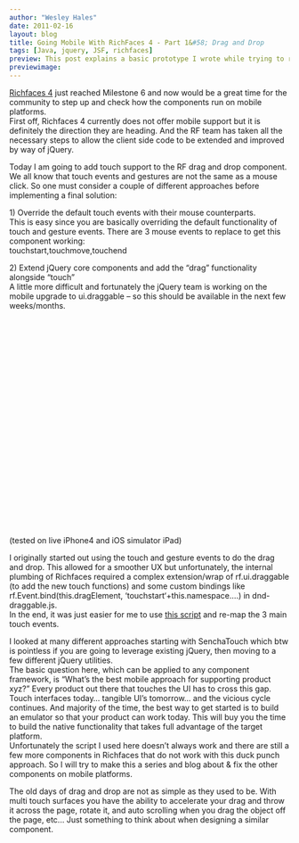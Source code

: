 ```yaml
---
author: "Wesley Hales"
date: 2011-02-16
layout: blog
title: Going Mobile With RichFaces 4 - Part 1&#58; Drag and Drop
tags: [Java, jquery, JSF, richfaces]
preview: This post explains a basic prototype I wrote while trying to retrofit RichFaces components for mobile devices.
previewimage:
---
```


<p><p><a href="http://www.jboss.org/richfaces/">Richfaces 4</a> just reached Milestone 6 and now would be a great time for the community to step up and check how the components run on mobile platforms.<br /> 
First off, Richfaces 4 currently does not offer mobile support but it is definitely the direction they are heading. And the RF team has taken all the necessary steps to allow the client side code to be extended and improved by way of jQuery.</p></p> 

<p><p>Today I am going to add touch support to the RF drag and drop component. We all know that touch events and gestures are not the same as a mouse click. So one must consider a couple of different approaches before implementing a final solution:</p></p> 

<p><p>1) Override the default touch events with their mouse counterparts.<br /> 
This is easy since you are basically overriding the default functionality of touch and gesture events. There are 3 mouse events to replace to get this component working:<br /> 
touchstart,touchmove,touchend</p></p> 

<p><p>2) Extend jQuery core components and add the “drag” functionality alongside “touch”<br /> 
A little more difficult and fortunately the jQuery team is working on the mobile upgrade to ui.draggable &#8211; so this should be available in the next few weeks/months.</p></p> 

<p><object width="480" height="390"><param name="movie" value="http://www.youtube.com/v/Exs1jumZ4yk?fs=1&hl=en_US"></param><param name="allowFullScreen" value="true"></param><param name="allowscriptaccess" value="always"></param><embed src="http://www.youtube.com/v/Exs1jumZ4yk?fs=1&hl=en_US" type="application/x-shockwave-flash" allowscriptaccess="always" allowfullscreen="true" width="480" height="390"></embed></object>(tested on live iPhone4 and iOS simulator iPad)</p> 

<p><p>I originally started out using the touch and gesture events to do the drag and drop. This allowed for a smoother UX but unfortunately, the internal plumbing of Richfaces required a complex extension/wrap of rf.ui.draggable (to add the new touch functions) and some custom bindings like rf.Event.bind(this.dragElement, &#8216;touchstart&#8216;+this.namespace&#8230;.) in dnd-draggable.js.<br /> 
In the end, it was just easier for me to use <a href="https://github.com/furf/jquery-ui-touch-punch/blob/master/jquery.ui.touch-punch.js">this script</a> and re-map the 3 main touch events.</p></p> 

<p><p>I looked at many different approaches starting with SenchaTouch which btw is pointless if you are going to leverage existing jQuery, then moving to a few different jQuery utilities.<br /> 
The basic question here, which can be applied to any component framework, is “What’s the best mobile approach for supporting product xyz?” Every product out there that touches the UI has to cross this gap. Touch interfaces today&#8230; tangible UI’s tomorrow&#8230; and the vicious cycle continues. And majority of the time, the best way to get started is to build an emulator so that your product can work today. This will buy you the time to build the native functionality that takes full advantage of the target platform.<br /> 
Unfortunately the script I used here doesn’t always work and there are still a few more components in Richfaces that do not work with this duck punch approach. So I will try to make this a series and blog about &#38; fix the other components on mobile platforms.</p></p> 

<p><p>The old days of drag and drop are not as simple as they used to be. With multi touch surfaces you have the ability to accelerate your drag and throw it across the page, rotate it, and auto scrolling when you drag the object off the page, etc... Just something to think about when designing a similar component.</p></p>
